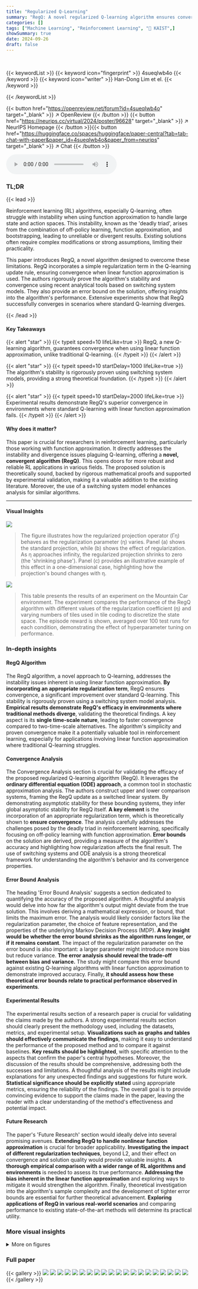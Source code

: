 ```yaml
---
title: "Regularized Q-Learning"
summary: "RegQ: A novel regularized Q-learning algorithm ensures convergence with linear function approximation, solving a long-standing instability problem in reinforcement learning."
categories: []
tags: ["Machine Learning", "Reinforcement Learning", "🏢 KAIST",]
showSummary: true
date: 2024-09-26
draft: false
---
```


<br>

{{< keywordList >}}
{{< keyword icon="fingerprint" >}} 4sueqIwb4o {{< /keyword >}}
{{< keyword icon="writer" >}} Han-Dong Lim et el. {{< /keyword >}}
 
{{< /keywordList >}}

{{< button href="https://openreview.net/forum?id=4sueqIwb4o" target="_blank" >}}
↗ OpenReview
{{< /button >}}
{{< button href="https://neurips.cc/virtual/2024/poster/96628" target="_blank" >}}
↗ NeurIPS Homepage
{{< /button >}}{{< button href="https://huggingface.co/spaces/huggingface/paper-central?tab=tab-chat-with-paper&paper_id=4sueqIwb4o&paper_from=neurips" target="_blank" >}}
↗ Chat
{{< /button >}}



<audio controls>
    <source src="https://ai-paper-reviewer.com/4sueqIwb4o/podcast.wav" type="audio/wav">
    Your browser does not support the audio element.
</audio>


### TL;DR


{{< lead >}}

Reinforcement learning (RL) algorithms, especially Q-learning, often struggle with instability when using function approximation to handle large state and action spaces.  This instability, known as the 'deadly triad', arises from the combination of off-policy learning, function approximation, and bootstrapping, leading to unreliable or divergent results.  Existing solutions often require complex modifications or strong assumptions, limiting their practicality.

This paper introduces RegQ, a novel algorithm designed to overcome these limitations.  RegQ incorporates a simple regularization term in the Q-learning update rule, ensuring convergence when linear function approximation is used. The authors rigorously prove the algorithm's stability and convergence using recent analytical tools based on switching system models.  They also provide an error bound on the solution, offering insights into the algorithm's performance.  Extensive experiments show that RegQ successfully converges in scenarios where standard Q-learning diverges.

{{< /lead >}}


#### Key Takeaways

{{< alert "star" >}}
{{< typeit speed=10 lifeLike=true >}} RegQ, a new Q-learning algorithm, guarantees convergence when using linear function approximation, unlike traditional Q-learning. {{< /typeit >}}
{{< /alert >}}

{{< alert "star" >}}
{{< typeit speed=10 startDelay=1000 lifeLike=true >}} The algorithm's stability is rigorously proven using switching system models, providing a strong theoretical foundation. {{< /typeit >}}
{{< /alert >}}

{{< alert "star" >}}
{{< typeit speed=10 startDelay=2000 lifeLike=true >}} Experimental results demonstrate RegQ's superior convergence in environments where standard Q-learning with linear function approximation fails. {{< /typeit >}}
{{< /alert >}}

#### Why does it matter?
This paper is crucial for researchers in reinforcement learning, particularly those working with function approximation.  It directly addresses the instability and divergence issues plaguing Q-learning, offering a **novel, convergent algorithm (RegQ)**.  This opens doors for more robust and reliable RL applications in various fields. The proposed solution is theoretically sound, backed by rigorous mathematical proofs and supported by experimental validation, making it a valuable addition to the existing literature.  Moreover, the use of a switching system model enhances analysis for similar algorithms.

------
#### Visual Insights



![](https://ai-paper-reviewer.com/4sueqIwb4o/figures_5_1.jpg)

> The figure illustrates how the regularized projection operator (Γη) behaves as the regularization parameter (η) varies.  Panel (a) shows the standard projection, while (b) shows the effect of regularization.  As η approaches infinity, the regularized projection shrinks to zero (the 'shrinking phase').  Panel (c) provides an illustrative example of this effect in a one-dimensional case, highlighting how the projection's bound changes with η. 





![](https://ai-paper-reviewer.com/4sueqIwb4o/tables_23_1.jpg)

> This table presents the results of an experiment on the Mountain Car environment.  The experiment compares the performance of the RegQ algorithm with different values of the regularization coefficient (η) and varying numbers of tiles used in tile coding to discretize the state space.  The episode reward is shown, averaged over 100 test runs for each condition, demonstrating the effect of hyperparameter tuning on performance.





### In-depth insights


#### RegQ Algorithm
The RegQ algorithm, a novel approach to Q-learning, addresses the instability issues inherent in using linear function approximation.  **By incorporating an appropriate regularization term**, RegQ ensures convergence, a significant improvement over standard Q-learning. This stability is rigorously proven using a switching system model analysis.  **Empirical results demonstrate RegQ's efficacy in environments where traditional methods diverge**, validating the theoretical findings.  A key aspect is its **single time-scale nature**, leading to faster convergence compared to two-time-scale alternatives.  The algorithm's simplicity and proven convergence make it a potentially valuable tool in reinforcement learning, especially for applications involving linear function approximation where traditional Q-learning struggles.

#### Convergence Analysis
The Convergence Analysis section is crucial for validating the efficacy of the proposed regularized Q-learning algorithm (RegQ).  It leverages the **ordinary differential equation (ODE) approach**, a common tool in stochastic approximation analysis.  The authors construct upper and lower comparison systems, framing the RegQ update as a switched linear system.  By demonstrating asymptotic stability for these bounding systems, they infer global asymptotic stability for RegQ itself.  **A key element** is the incorporation of an appropriate regularization term, which is theoretically shown to **ensure convergence**. The analysis carefully addresses the challenges posed by the deadly triad in reinforcement learning, specifically focusing on off-policy learning with function approximation.  **Error bounds** on the solution are derived, providing a measure of the algorithm's accuracy and highlighting how regularization affects the final result. The use of switching systems and ODE analysis is a strong theoretical framework for understanding the algorithm's behavior and its convergence properties.

#### Error Bound Analysis
The heading 'Error Bound Analysis' suggests a section dedicated to quantifying the accuracy of the proposed algorithm.  A thoughtful analysis would delve into how far the algorithm's output might deviate from the true solution. This involves deriving a mathematical expression, or bound, that limits the maximum error. The analysis would likely consider factors like the regularization parameter, the choice of feature representation, and the properties of the underlying Markov Decision Process (MDP).  **A key insight would be whether the error bound shrinks as the algorithm runs longer, or if it remains constant**. The impact of the regularization parameter on the error bound is also important: a larger parameter might introduce more bias but reduce variance. **The error analysis should reveal the trade-off between bias and variance.** The study might compare this error bound against existing Q-learning algorithms with linear function approximation to demonstrate improved accuracy. Finally, **it should assess how these theoretical error bounds relate to practical performance observed in experiments**.

#### Experimental Results
The experimental results section of a research paper is crucial for validating the claims made by the authors.  A strong experimental results section should clearly present the methodology used, including the datasets, metrics, and experimental setup.  **Visualizations such as graphs and tables should effectively communicate the findings**, making it easy to understand the performance of the proposed method and to compare it against baselines.  **Key results should be highlighted**, with specific attention to the aspects that confirm the paper's central hypotheses.  Moreover, the discussion of the results should be comprehensive, addressing both the successes and limitations. A thoughtful analysis of the results might include explanations for any unexpected findings and suggestions for future work. **Statistical significance should be explicitly stated** using appropriate metrics, ensuring the reliability of the findings. The overall goal is to provide convincing evidence to support the claims made in the paper, leaving the reader with a clear understanding of the method's effectiveness and potential impact.

#### Future Research
The paper's 'Future Research' section would ideally delve into several promising avenues.  **Extending RegQ to handle nonlinear function approximation** is crucial for broader applicability.  **Investigating the impact of different regularization techniques**, beyond L2, and their effect on convergence and solution quality would provide valuable insights.  **A thorough empirical comparison with a wider range of RL algorithms and environments** is needed to assess its true performance.  **Addressing the bias inherent in the linear function approximation** and exploring ways to mitigate it would strengthen the algorithm.  Finally, theoretical investigation into the algorithm's sample complexity and the development of tighter error bounds are essential for further theoretical advancement.  **Exploring applications of RegQ in various real-world scenarios** and comparing performance to existing state-of-the-art methods will determine its practical utility.


### More visual insights

<details>
<summary>More on figures
</summary>


![](https://ai-paper-reviewer.com/4sueqIwb4o/figures_8_1.jpg)

> The figure shows the experimental results of four different Q-learning algorithms: CoupledQ, GreedyGQ, TargetQ, and RegQ.  Two plots are presented. Plot (a) displays the results for the 0 → 20 environment from Tsitsiklis and Van Roy [1996], while plot (b) shows the results for the Baird seven-star counter example from Baird [1995]. The y-axis represents the error ||θ - θ*||, where θ is the estimated parameter vector and θ* is the optimal parameter vector, and the x-axis shows the number of steps or iterations. The shaded area represents the standard deviation or error bars.  The results demonstrate that RegQ converges faster than the other algorithms in both environments.


![](https://ai-paper-reviewer.com/4sueqIwb4o/figures_22_1.jpg)

> This figure depicts a Markov Decision Process (MDP) with three states (s=1, s=2, s=3) and two actions (a=1, a=2).  The transitions between states are represented by arrows, and the probabilities are implicitly defined in the paper.  The feature vectors x(s,a) associated with each state-action pair are also shown. This MDP is a simple example used in the paper to illustrate a situation where the standard projected Bellman equation may not have a solution, but a regularized version does.


![](https://ai-paper-reviewer.com/4sueqIwb4o/figures_24_1.jpg)

> This figure shows two examples where standard Q-learning with linear function approximation fails to converge.  (a) illustrates a simple Markov Decision Process (MDP) with two states (0 and 20), where Q-learning is known to diverge.  (b) depicts the Baird seven-star counter example, a more complex MDP, also known for causing divergence in Q-learning with function approximation. These examples highlight the instability of Q-learning when combined with function approximation, a problem addressed by the proposed RegQ algorithm.


![](https://ai-paper-reviewer.com/4sueqIwb4o/figures_25_1.jpg)

> This figure shows the learning curves obtained with different learning rates (0.01 and 0.05) and regularization coefficients (η ∈ {2⁻², 2⁻¹, 1, 2}).  The x-axis represents the number of steps, and the y-axis represents the error ||θ - θ*||. The curves show the convergence process of the RegQ algorithm in two different environments, namely the Tsitsiklis and Van Roy (0→20) environment and the Baird counter-example. The results demonstrate that the convergence rate improves as the regularization coefficient increases.


![](https://ai-paper-reviewer.com/4sueqIwb4o/figures_26_1.jpg)

> This figure shows the trajectories of the upper and lower systems for the regularized Q-learning algorithm. The trajectories of the original system are bounded by the trajectories of the upper and lower systems, illustrating the theoretical analysis of the algorithm's convergence.


</details>






### Full paper

{{< gallery >}}
<img src="https://ai-paper-reviewer.com/4sueqIwb4o/1.png" class="grid-w50 md:grid-w33 xl:grid-w25" />
<img src="https://ai-paper-reviewer.com/4sueqIwb4o/2.png" class="grid-w50 md:grid-w33 xl:grid-w25" />
<img src="https://ai-paper-reviewer.com/4sueqIwb4o/3.png" class="grid-w50 md:grid-w33 xl:grid-w25" />
<img src="https://ai-paper-reviewer.com/4sueqIwb4o/4.png" class="grid-w50 md:grid-w33 xl:grid-w25" />
<img src="https://ai-paper-reviewer.com/4sueqIwb4o/5.png" class="grid-w50 md:grid-w33 xl:grid-w25" />
<img src="https://ai-paper-reviewer.com/4sueqIwb4o/6.png" class="grid-w50 md:grid-w33 xl:grid-w25" />
<img src="https://ai-paper-reviewer.com/4sueqIwb4o/7.png" class="grid-w50 md:grid-w33 xl:grid-w25" />
<img src="https://ai-paper-reviewer.com/4sueqIwb4o/8.png" class="grid-w50 md:grid-w33 xl:grid-w25" />
<img src="https://ai-paper-reviewer.com/4sueqIwb4o/9.png" class="grid-w50 md:grid-w33 xl:grid-w25" />
<img src="https://ai-paper-reviewer.com/4sueqIwb4o/10.png" class="grid-w50 md:grid-w33 xl:grid-w25" />
<img src="https://ai-paper-reviewer.com/4sueqIwb4o/11.png" class="grid-w50 md:grid-w33 xl:grid-w25" />
<img src="https://ai-paper-reviewer.com/4sueqIwb4o/12.png" class="grid-w50 md:grid-w33 xl:grid-w25" />
<img src="https://ai-paper-reviewer.com/4sueqIwb4o/13.png" class="grid-w50 md:grid-w33 xl:grid-w25" />
<img src="https://ai-paper-reviewer.com/4sueqIwb4o/14.png" class="grid-w50 md:grid-w33 xl:grid-w25" />
<img src="https://ai-paper-reviewer.com/4sueqIwb4o/15.png" class="grid-w50 md:grid-w33 xl:grid-w25" />
<img src="https://ai-paper-reviewer.com/4sueqIwb4o/16.png" class="grid-w50 md:grid-w33 xl:grid-w25" />
<img src="https://ai-paper-reviewer.com/4sueqIwb4o/17.png" class="grid-w50 md:grid-w33 xl:grid-w25" />
<img src="https://ai-paper-reviewer.com/4sueqIwb4o/18.png" class="grid-w50 md:grid-w33 xl:grid-w25" />
<img src="https://ai-paper-reviewer.com/4sueqIwb4o/19.png" class="grid-w50 md:grid-w33 xl:grid-w25" />
<img src="https://ai-paper-reviewer.com/4sueqIwb4o/20.png" class="grid-w50 md:grid-w33 xl:grid-w25" />
{{< /gallery >}}